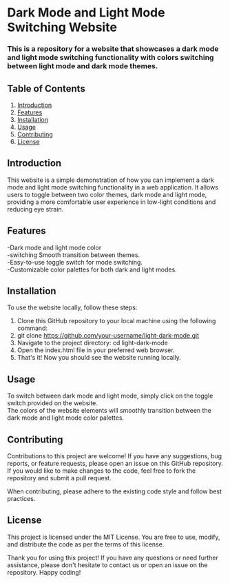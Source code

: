 # Dark Mode and Light Mode Switching Website
### This is a repository for a website that showcases a dark mode and light mode switching functionality with colors switching between light mode and dark mode themes.

## Table of Contents
1. [Introduction](#introduction)
2. [Features](#features)
3. [Installation](#installation)
4. [Usage](#usage)
6. [Contributing](#contributing)
7. [License](#license)

## Introduction
This website is a simple demonstration of how you can implement a dark mode and light mode switching functionality in a web application. It allows users to toggle between two color themes, dark mode and light mode, providing a more comfortable user experience in low-light conditions and reducing eye strain.

## Features
-Dark mode and light mode color <br>
-switching Smooth transition between themes.  <br>
-Easy-to-use toggle switch for mode switching.  <br>
-Customizable color palettes for both dark and light modes.  <br>

## Installation
To use the website locally, follow these steps:

1. Clone this GitHub repository to your local machine using the following command: <br>
2. git clone https://github.com/your-username/light-dark-mode.git <br>
3. Navigate to the project directory: cd light-dark-mode <br>
4. Open the index.html file in your preferred web browser. <br>
5. That's it! Now you should see the website running locally. <br>

## Usage
To switch between dark mode and light mode, simply click on the toggle switch provided on the website. <br>
The colors of the website elements will smoothly transition between the dark mode and light mode color palettes. <br>

## Contributing
Contributions to this project are welcome! If you have any suggestions, bug reports, or feature requests, please open an issue on this GitHub repository. If you would like to make changes to the code, feel free to fork the repository and submit a pull request. <br>

When contributing, please adhere to the existing code style and follow best practices. <br>

## License
This project is licensed under the MIT License. You are free to use, modify, and distribute the code as per the terms of this license. 

Thank you for using this project! If you have any questions or need further assistance, please don't hesitate to contact us or open an issue on the repository. Happy coding!
